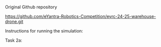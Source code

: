 Original Github repository

https://github.com/eYantra-Robotics-Competition/eyrc-24-25-warehouse-drone.git

Instructions for running the simulation:

Task 2a:
